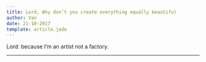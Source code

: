 ```yaml
---
title: Lord, Why don’t you create everything equally beautiful
author: Van
date: 21-10-2017
template: article.jade
---
```


Lord: because I’m an artist not a factory.

---







